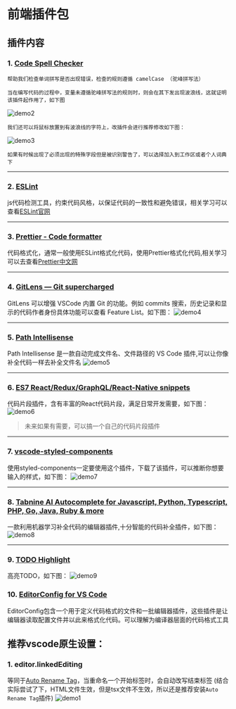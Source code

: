 # 前端插件包
## 插件内容
### 1. [Code Spell Checker](https://marketplace.visualstudio.com/items?itemName=streetsidesoftware.code-spell-checker)
    帮助我们检查单词拼写是否出现错误，检查的规则遵循 camelCase （驼峰拼写法）
    
    当在编写代码的过程中，变量未遵循驼峰拼写法的规则时，则会在其下发出现波浪线，这就证明该插件起作用了，如下图
![demo2](https://cdn.byai.com/static/oss-script/ded807cc35167a66dd074db6c96badba.gif)

    我们还可以将鼠标放置到有波浪线的字符上，改插件会进行推荐修改如下图：
![demo3](https://cdn.byai.com/static/oss-script/9dc1504cdb13feb0551dc7b836975132.gif)
    
    如果有时候出现了必须出现的特殊字段但是被识别警告了，可以选择加入到工作区或者个人词典下
---
### 2. [ESLint](https://marketplace.visualstudio.com/items?itemName=dbaeumer.vscode-eslint)

js代码检测工具，约束代码风格，以保证代码的一致性和避免错误，相关学习可以查看[ESLint官网](https://eslint.bootcss.com/)

----
### 3. [Prettier - Code formatter](https://marketplace.visualstudio.com/items?itemName=esbenp.prettier-vscode)

代码格式化，通常一般使用ESLint格式化代码，使用Prettier格式化代码,相关学习可以去查看[Prettier中文网](https://www.prettier.cn/)

---
### 4. [GitLens — Git supercharged](https://marketplace.visualstudio.com/items?itemName=eamodio.gitlens)
GitLens 可以增强 VSCode 内置 Git 的功能。例如 commits 搜索，历史记录和显示的代码作者身份具体功能可以查看 Feature List。如下图：
![demo4](https://cdn.byai.com/static/oss-script/0d2d9a58f23bd32743c7858792488955.gif)

---

### 5. [Path Intellisense](https://marketplace.visualstudio.com/items?itemName=christian-kohler.path-intellisense)
Path Intellisense 是一款自动完成文件名、文件路径的 VS Code 插件,可以让你像补全代码一样去补全文件名
![demo5](https://cdn.byai.com/static/oss-script/0c58a9947bb1a0a103fae0eb477889aa.gif)

----
### 6. [ES7 React/Redux/GraphQL/React-Native snippets](https://marketplace.visualstudio.com/items?itemName=dsznajder.es7-react-js-snippets)
代码片段插件，含有丰富的React代码片段，满足日常开发需要，如下图：
![demo6](https://cdn.byai.com/static/oss-script/bc18a5cd35b12b1d4a4fddd23b3b9d04.jpg)

> 未来如果有需要，可以搞一个自己的代码片段插件

---
### 7. [vscode-styled-components](https://marketplace.visualstudio.com/items?itemName=styled-components.vscode-styled-components)
使用styled-components一定要使用这个插件，下载了该插件，可以推断你想要输入的样式，如下图：
![demo7](https://cdn.byai.com/static/oss-script/0495612fc04b082657f59a4032400ac8.gif)

---
### 8. [Tabnine AI Autocomplete for Javascript, Python, Typescript, PHP, Go, Java, Ruby & more](https://marketplace.visualstudio.com/items?itemName=TabNine.tabnine-vscode)
一款利用机器学习补全代码的编辑器插件,十分智能的代码补全插件，如下图：
![demo8](https://cdn.byai.com/static/oss-script/bb479ed4e421844ed83ae01b57240cea.gif)

---
### 9. [TODO Highlight](https://marketplace.visualstudio.com/items?itemName=wayou.vscode-todo-highlight)
高亮TODO，如下图：
![demo9](https://cdn.byai.com/static/oss-script/179b34ebf12e5d6648836f356a328df6.png)
### 10. [EditorConfig for VS Code](https://marketplace.visualstudio.com/items?itemName=EditorConfig.EditorConfig)
EditorConfig包含一个用于定义代码格式的文件和一批编辑器插件，这些插件是让编辑器读取配置文件并以此来格式化代码。可以理解为编译器层面的代码格式工具

## 推荐vscode原生设置：
### 1. editor.linkedEditing
等同于[Auto Rename Tag](https://marketplace.visualstudio.com/items?itemName=formulahendry.auto-rename-tag)，当重命名一个开始标签时，会自动改写结束标签
    (结合实际尝试了下，HTML文件生效，但是tsx文件不生效，所以还是推荐安装`Auto Rename Tag`插件)
![demo1](https://cdn.byai.com/static/oss-script/304d2802620974eeb369a6302f50cfc0.gif)
